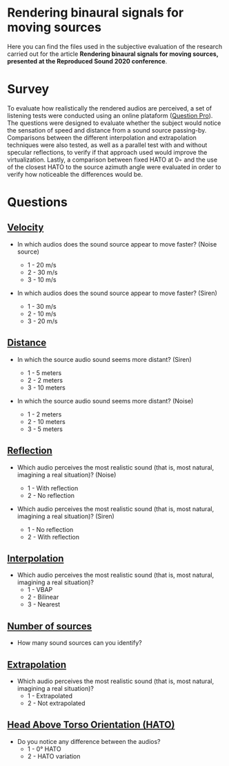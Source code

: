# Rendering binaural signals for moving sources

Here you can find the files used in the subjective evaluation of the research carried out for the article **Rendering binaural signals for moving sources, presented at the Reproduced Sound 2020 conference**.

# Survey

To evaluate how realistically the rendered audios are perceived, a set of listening tests were conducted using an online plataform (<a href = 'https://www.questionpro.com/'>Question Pro</a>). The questions were designed to evaluate whether the subject would notice the sensation of speed and distance from a sound source passing-by.  Comparisons between the different interpolation and extrapolation techniques were also tested, as well as a parallel test with and without specular reflections, to verify if that approach used would improve the virtualization. Lastly, a comparison between fixed HATO at 0◦ and the use of the closest HATO to the source azimuth angle were evaluated in order to verify how noticeable the differences would be.

# Questions 


## <a href = 'https://github.com/gomeslucasm/Rendering-binaural-audios-for-moving-sources/tree/master/Velocity'>Velocity<a>
- In which audios does the sound source appear to move faster? (Noise source)
    - 1 - 20 m/s
    - 2 - 30 m/s 
    - 3 - 10 m/s

- In which audios does the sound source appear to move faster? (Siren)
  - 1 - 30 m/s
  - 2 - 10 m/s
  - 3 - 20 m/s
  
## <a href >Distance<a>
- In which the source audio sound seems more distant? (Siren)
    - 1 - 5 meters
    - 2 - 2 meters 
    - 3 - 10 meters

- In which the source audio sound seems more distant? (Noise)
    - 1 - 2 meters
    - 2 - 10 meters 
    - 3 - 5 meters

## <a href = 'https://github.com/gomeslucasm/Rendering-binaural-audios-for-moving-sources/tree/master/Reflection'>Reflection<a>

- Which audio perceives the most realistic sound (that is, most natural, imagining a real situation)? (Noise)
    - 1 - With reflection
    - 2 - No reflection

- Which audio perceives the most realistic sound (that is, most natural, imagining a real situation)? (Siren)
    - 1 - No reflection
    - 2 - With reflection
   
## <a href = 'https://github.com/gomeslucasm/Rendering-binaural-audios-for-moving-sources/tree/master/Interpolation'>Interpolation</a>
   
- Which audio perceives the most realistic sound (that is, most natural, imagining a real situation)?
    - 1 - VBAP
    - 2 - Bilinear
    - 3 - Nearest
   
## <a href = 'https://github.com/gomeslucasm/Rendering-binaural-audios-for-moving-sources/tree/master/Some%20Sources'>Number of sources</a>
   
- How many sound sources can you identify?
   
## <a href = 'https://github.com/gomeslucasm/Rendering-binaural-audios-for-moving-sources/tree/master/Extrapolation'>Extrapolation<a>

- Which audio perceives the most realistic sound (that is, most natural, imagining a real situation)?
    - 1 - Extrapolated
    - 2 - Not extrapolated
    
## <a href = 'https://github.com/gomeslucasm/Rendering-binaural-audios-for-moving-sources/tree/master/HATO'>Head Above Torso Orientation (HATO)<a>

- Do you notice any difference between the audios?
   - 1 - 0° HATO
   - 2 - HATO variation
   
   
   
